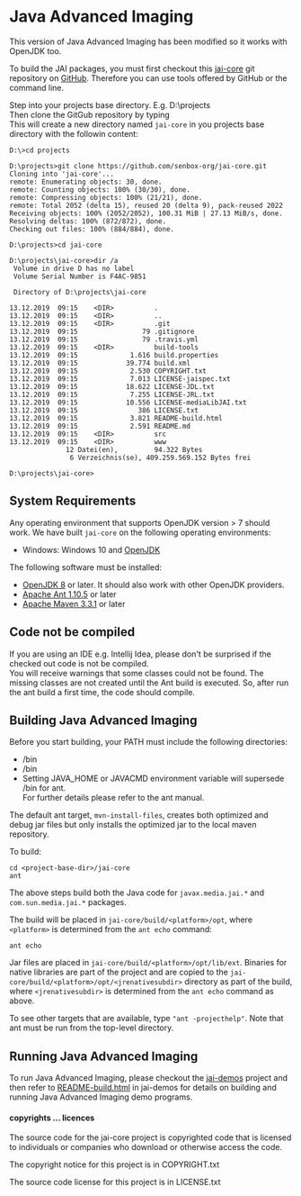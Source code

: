 # Java Advanced Imaging

This version of Java Advanced Imaging has been modified so it works with OpenJDK too.

To build the JAI packages, you must first checkout this 
[jai-core](https://github.com/senbox-org/jai-core) git repository on 
[GitHub](https://github.com/). Therefore you can use tools offered by GitHub 
or the command line.

Step into your projects base directory. E.g. D:\projects \
Then clone the GitGub repository by typing  \
This will create a new directory named `jai-core` in you projects base directory with 
the followin content:

    D:\>cd projects
    
    D:\projects>git clone https://github.com/senbox-org/jai-core.git
    Cloning into 'jai-core'...
    remote: Enumerating objects: 30, done.
    remote: Counting objects: 100% (30/30), done.
    remote: Compressing objects: 100% (21/21), done.
    remote: Total 2052 (delta 15), reused 20 (delta 9), pack-reused 2022
    Receiving objects: 100% (2052/2052), 100.31 MiB | 27.13 MiB/s, done.
    Resolving deltas: 100% (872/872), done.
    Checking out files: 100% (884/884), done.
    
    D:\projects>cd jai-core
    
    D:\projects\jai-core>dir /a
     Volume in drive D has no label
     Volume Serial Number is F4AC-9851
    
     Directory of D:\projects\jai-core
    
    13.12.2019  09:15    <DIR>          .
    13.12.2019  09:15    <DIR>          ..
    13.12.2019  09:15    <DIR>          .git
    13.12.2019  09:15                79 .gitignore
    13.12.2019  09:15                79 .travis.yml
    13.12.2019  09:15    <DIR>          build-tools
    13.12.2019  09:15             1.616 build.properties
    13.12.2019  09:15            39.774 build.xml
    13.12.2019  09:15             2.530 COPYRIGHT.txt
    13.12.2019  09:15             7.013 LICENSE-jaispec.txt
    13.12.2019  09:15            18.622 LICENSE-JDL.txt
    13.12.2019  09:15             7.255 LICENSE-JRL.txt
    13.12.2019  09:15            10.556 LICENSE-mediaLibJAI.txt
    13.12.2019  09:15               386 LICENSE.txt
    13.12.2019  09:15             3.821 README-build.html
    13.12.2019  09:15             2.591 README.md
    13.12.2019  09:15    <DIR>          src
    13.12.2019  09:15    <DIR>          www
                  12 Datei(en),         94.322 Bytes
                   6 Verzeichnis(se), 409.259.569.152 Bytes frei
    
    D:\projects\jai-core>
 

## System Requirements

Any operating environment that supports OpenJDK version > 7 should work.
We have built `jai-core` on the following operating environments:

* Windows: Windows 10 and [OpenJDK](https://adoptopenjdk.net/) 

The following software must be installed:

* [OpenJDK 8](https://adoptopenjdk.net/) or later.
  It should also work with other OpenJDK providers.   
* [Apache Ant 1.10.5](http://jakarta.apache.org/ant) or later
* [Apache Maven 3.3.1](https://maven.apache.org/) or later

## Code not be compiled

If you are using an IDE e.g. Intellij Idea, please don't be surprised if the checked
out code is not be compiled. \
You will receive warnings that some classes could not be found. The missing 
classes are not created until the Ant build is executed.
So, after run the ant build a first time, the code should compile. 

## Building Java Advanced Imaging

Before you start building, your PATH must include the following directories:

* <ant-root-dir>/bin
* <jdk-root-dir>/bin
* Setting JAVA_HOME or JAVACMD environment variable will supersede <jdk-root-dir>/bin for ant.  
  For further details please refer to the ant manual.

The default ant target, `mvn-install-files`, creates both optimized and debug jar files
but only installs the optimized jar to the local maven repository.

To build:

    cd <project-base-dir>/jai-core
    ant

The above steps build both the Java code for `javax.media.jai.*` and `com.sun.media.jai.*` 
packages.

The build will be placed in `jai-core/build/<platform>/opt`, where `<platform>` is determined 
from the `ant echo` command:

    ant echo

Jar files are placed in `jai-core/build/<platform>/opt/lib/ext`. Binaries for native libraries 
are part of the project and are copied to the `jai-core/build/<platform>/opt/<jrenativesubdir>` 
directory as part of the build, where `<jrenativesubdir>` is determined from the `ant echo` 
command as above.

To see other targets that are available, type `"ant -projecthelp"`. Note that ant must be run 
from the top-level directory.

## Running Java Advanced Imaging

To run Java Advanced Imaging, please checkout the 
[jai-demos](https://jai-demos.dev.java.net/) project and then refer to
[README-build.html](http://localhost:63342/jai-demos/README-build.html) in jai-demos 
for details on building and running Java Advanced Imaging demo programs.


#### copyrights ... licences

The source code for the jai-core project is copyrighted code that
is licensed to individuals or companies who download or otherwise
access the code.

The copyright notice for this project is in COPYRIGHT.txt

The source code license for this project is in LICENSE.txt
